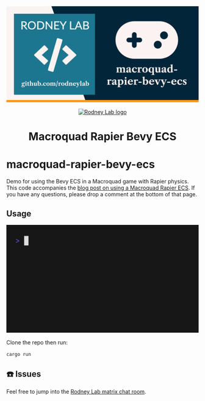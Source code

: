 <img src="./images/rodneylab-github-macroquad-rapier-bevy-ecs.png" alt="Rodney Lab Macroquad Rapier Bevy E C S Git Hub banner">

<p align="center">
  <a aria-label="Open Rodney Lab site" href="https://rodneylab.com" rel="nofollow noopener noreferrer">
    <img alt="Rodney Lab logo" src="https://rodneylab.com/assets/icon.png" width="60" />
  </a>
</p>
<h1 align="center">
  Macroquad Rapier Bevy ECS
</h1>

# macroquad-rapier-bevy-ecs

Demo for using the Bevy ECS in a Macroquad game with Rapier physics. This code accompanies the <a href="https://rodneylab.com/macroquad-rapier-ecs/">blog post on using a Macroquad Rapier ECS</a>. If you have any questions, please drop a comment at the bottom of that page.

## Usage

<img src="./images/getting-started.gif" alt="Terminal animation shows the user entering the following command: cargo run. Then, the code compiles and outputs a statement indicating thecode is running.">

Clone the repo then run:

```shell
cargo run
```

## ☎️ Issues

Feel free to jump into the
[Rodney Lab matrix chat room](https://matrix.to/#/%23rodney:matrix.org).
